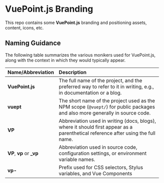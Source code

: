 # VuePoint.js Branding

This repo contains some **VuePoint.js** branding and positioning assets, content, icons, etc.

## Naming Guidance

The following table summarizes the various monikers used for VuePoint.js, along with the context in which they would typically appear.

| Name/Abbreviation          | Description                                                                                                                      |
| :------------------------- | :------------------------------------------------------------------------------------------------------------------------------- |
| **VuePoint.js**            | The full name of the project, and the preferred way to refer to it in writing, e.g., in documentation or a blog.                 |
| **vuept**                  | The short name of the project used as the NPM scope (`@vuept/`) for public packages and also more generally in source code.      |
| **VP**                     | Abbreviation used in writing (docs, blogs), where it should first appear as a parenthetical reference after using the full name. |
| **VP**, **vp** or **\_vp** | Abbreviation used in source code, configuration settings, or environment variable names.                                         |
| **vp-**                    | Prefix used for CSS selectors, Stylus variables, and Vue Components                                                              |

&nbsp;
